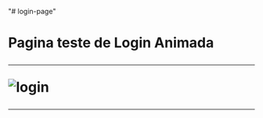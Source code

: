 "# login-page" 

<h1> Pagina teste de Login Animada <h1\>
  
  <hr>
  
![login](https://user-images.githubusercontent.com/130285446/234918248-c90f3a08-1c27-4e5b-86cb-f6789d815de9.png)

 <hr>
